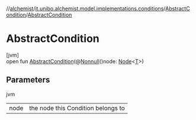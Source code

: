 //[alchemist](../../../index.md)/[it.unibo.alchemist.model.implementations.conditions](../index.md)/[AbstractCondition](index.md)/[AbstractCondition](-abstract-condition.md)

# AbstractCondition

[jvm]\
open fun [AbstractCondition](-abstract-condition.md)(@[Nonnull](https://docs.oracle.com/javase/8/docs/api/javax/annotation/Nonnull.html)()node: [Node](../../it.unibo.alchemist.model.interfaces/-node/index.md)<[T](../../it.unibo.alchemist.model.implementations.layers/-step-layer/index.md)>)

## Parameters

jvm

| | |
|---|---|
| node | the node this Condition belongs to |
